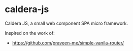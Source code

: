 # caldera-js
Caldera JS, a small web component SPA micro framework.



Inspired on the work of:
- https://github.com/praveen-me/simple-vanila-router/




